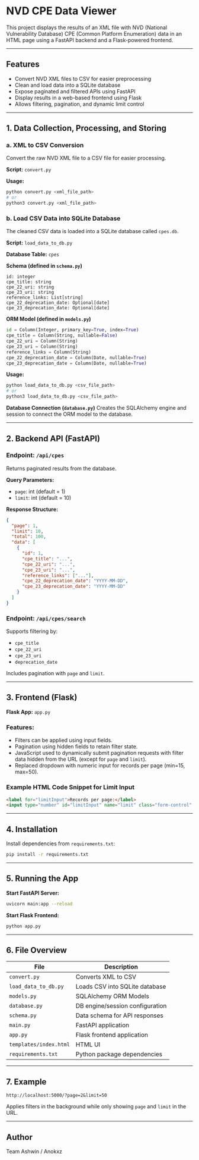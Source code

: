 # NVD CPE Data Viewer

This project displays the results of an XML file with NVD (National Vulnerability Database) CPE (Common Platform Enumeration) data in an HTML page using a FastAPI backend and a Flask-powered frontend.

---

## Features

- Convert NVD XML files to CSV for easier preprocessing
- Clean and load data into a SQLite database
- Expose paginated and filtered APIs using FastAPI
- Display results in a web-based frontend using Flask
- Allows filtering, pagination, and dynamic limit control

---

## 1. Data Collection, Processing, and Storing

### a. XML to CSV Conversion
Convert the raw NVD XML file to a CSV file for easier processing.

**Script:** `convert.py`

**Usage:**
```bash
python convert.py <xml_file_path>
# or
python3 convert.py <xml_file_path>
```

### b. Load CSV Data into SQLite Database
The cleaned CSV data is loaded into a SQLite database called `cpes.db`.

**Script:** `load_data_to_db.py`

**Database Table:** `cpes`

**Schema (defined in `schema.py`)**
```text
id: integer
cpe_title: string
cpe_22_uri: string
cpe_23_uri: string
reference_links: List[string]
cpe_22_deprecation_date: Optional[date]
cpe_23_deprecation_date: Optional[date]
```

**ORM Model (defined in `models.py`)**
```python
id = Column(Integer, primary_key=True, index=True)
cpe_title = Column(String, nullable=False)
cpe_22_uri = Column(String)
cpe_23_uri = Column(String)
reference_links = Column(String)
cpe_22_deprecation_date = Column(Date, nullable=True)
cpe_23_deprecation_date = Column(Date, nullable=True)
```

**Usage:**
```bash
python load_data_to_db.py <csv_file_path>
# or
python3 load_data_to_db.py <csv_file_path>
```

**Database Connection (`database.py`)**
Creates the SQLAlchemy engine and session to connect the ORM model to the database.

---

## 2. Backend API (FastAPI)

### Endpoint: `/api/cpes`
Returns paginated results from the database.

**Query Parameters:**
- `page`: int (default = 1)
- `limit`: int (default = 10)

**Response Structure:**
```json
{
  "page": 1,
  "limit": 10,
  "total": 100,
  "data": [
    {
      "id": 1,
      "cpe_title": "...",
      "cpe_22_uri": "...",
      "cpe_23_uri": "...",
      "reference_links": ["..."],
      "cpe_22_deprecation_date": "YYYY-MM-DD",
      "cpe_23_deprecation_date": "YYYY-MM-DD"
    }
  ]
}
```

### Endpoint: `/api/cpes/search`
Supports filtering by:
- `cpe_title`
- `cpe_22_uri`
- `cpe_23_uri`
- `deprecation_date`

Includes pagination with `page` and `limit`.

---

## 3. Frontend (Flask)

**Flask App:** `app.py`

### Features:
- Filters can be applied using input fields.
- Pagination using hidden fields to retain filter state.
- JavaScript used to dynamically submit pagination requests with filter data hidden from the URL (except for `page` and `limit`).
- Replaced dropdown with numeric input for records per page (min=15, max=50).

### Example HTML Code Snippet for Limit Input
```html
<label for="limitInput">Records per page:</label>
<input type="number" id="limitInput" name="limit" class="form-control" min="15" max="50" value="{{ limit }}">
```

---

## 4. Installation

Install dependencies from `requirements.txt`:
```bash
pip install -r requirements.txt
```

---

## 5. Running the App

**Start FastAPI Server:**
```bash
uvicorn main:app --reload
```

**Start Flask Frontend:**
```bash
python app.py
```

---

## 6. File Overview
| File | Description |
|------|-------------|
| `convert.py` | Converts XML to CSV |
| `load_data_to_db.py` | Loads CSV into SQLite database |
| `models.py` | SQLAlchemy ORM Models |
| `database.py` | DB engine/session configuration |
| `schema.py` | Data schema for API responses |
| `main.py` | FastAPI application |
| `app.py` | Flask frontend application |
| `templates/index.html` | HTML UI |
| `requirements.txt` | Python package dependencies |

---

## 7. Example

```
http://localhost:5000/?page=2&limit=50
```
Applies filters in the background while only showing `page` and `limit` in the URL.

---

## Author
Team Ashwin / Anokxz

